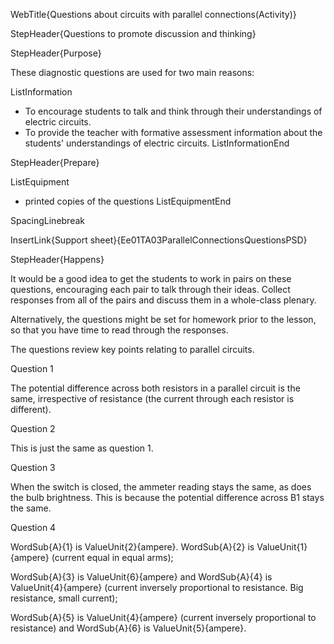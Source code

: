 WebTitle{Questions about circuits with parallel connections(Activity)}

StepHeader{Questions to promote discussion and thinking}

StepHeader{Purpose}

These diagnostic questions are used for two main reasons:

ListInformation
- To encourage students to talk and think through their understandings of electric circuits.
- To provide the teacher with formative assessment information about the students' understandings of electric circuits.
ListInformationEnd

StepHeader{Prepare}

ListEquipment
- printed copies of the questions
ListEquipmentEnd

SpacingLinebreak

InsertLink{Support sheet}{Ee01TA03ParallelConnectionsQuestionsPSD}

StepHeader{Happens}

It would be a good idea to get the students to work in pairs on these questions, encouraging each pair to talk through their ideas. Collect responses from all of the pairs and discuss them in a whole-class plenary.

Alternatively, the questions might be set for homework prior to the lesson, so that you have time to read through the responses.

The questions review key points relating to parallel circuits.

Question 1

The potential difference across both resistors in a parallel circuit is the same, irrespective of resistance (the current through each resistor is different).

Question 2

This is just the same as question 1.

Question 3

When the switch is closed, the ammeter reading stays the same, as does the bulb brightness. This is because the potential difference across B1 stays the same.

Question 4

WordSub{A}{1} is ValueUnit{2}{ampere}. WordSub{A}{2} is ValueUnit{1}{ampere} (current equal in equal arms);

WordSub{A}{3} is ValueUnit{6}{ampere} and WordSub{A}{4} is ValueUnit{4}{ampere} (current inversely proportional to resistance. Big resistance, small current);

WordSub{A}{5} is ValueUnit{4}{ampere} (current inversely proportional to resistance) and WordSub{A}{6} is ValueUnit{5}{ampere}.

